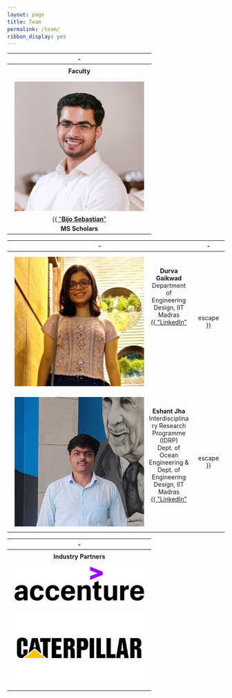 ```yaml
---
layout: page
title: Team
permalink: /team/
ribbon_display: yes
---
```



| - |
| :-------------: |
||
| __Faculty__ |
| <img align="left" style="padding: 10px" src="/images/bijo.jpg" alt="Picture not available" width="300"> <br/> <br/> <a href="https://asl-iitm.github.io/bijosebastian/"> {{ "__Bijo Sebastian__" | escape }}</a>  <br/>  Assistant Professor <br/> Department of Engineering Design, IIT Madras <br/> <a href="https://www.linkedin.com/in/bijo-sebastian-389153147/"> {{ "LinkedIn" | escape }}</a>|
| __MS Scholars__ |



| - | - | 
| :-------------: | :-------------: |
| <img align="left" style="padding: 10px" src="/images/students/durva.jpg" alt="Picture not available" width="300"> <br/> <br/> __Durva Gaikwad__ <br/>  Department of Engineering Design, IIT Madras <br/> <a href="https://www.linkedin.com/in/durva-gaikwad-48a36120a/"> {{ "LinkedIn" | escape }}</a> | <img align="left" style="padding: 10px" src="/images/students/shreyash.jpg" alt="Picture not available" width="300"> <br/> <br/> __Shreyash Gadgil__ <br/>  Department of Engineering Design, IIT Madras <br/> <a href="https://www.linkedin.com/in/shreyash-gadgil/"> {{ "LinkedIn" | escape }}</a> |
|<img align="left" style="padding: 10px" src="/images/students/eshant.jpg" alt="Picture not available" width="300"> <br/> <br/> __Eshant Jha__ <br/>   Interdisciplinary Research Programme (IDRP) <br/> Dept. of Ocean Engineering & Dept. of Engineering Design, IIT Madras <br/> <a href="https://www.linkedin.com/in/eshant-jha-b6a29a116/"> {{ "LinkedIn" | escape }}</a> |  |

| - |
| :-------------: |
||
| __Industry Partners__ |
|<img align="left" style="padding: 10px" src="/images/industry_partners/accenture.png" alt="Picture not available" width="300"> <br/> <br/>|
|<img align="left" style="padding: 10px" src="/images/industry_partners/caterpillar.jpg" alt="Picture not available" width="300"> <br/> <br/>|
